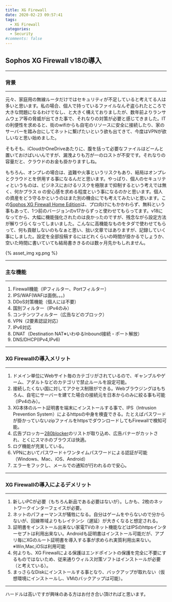 ```yaml
---
title: XG Firewall
date: 2020-02-23 09:57:41
tags:
  - XG Firewall
categories:
  - Security
#comments: false
---
```


## Sophos XG Firewall v18の導入

---

### 背景

---

元々、家庭用の無線ルータだけではセキュリティが不足していると考えてる人は多いと思います。私の場合、個人で持っているファイルなんぞ盗られたところで大きな問題になるわけでなし、と大きく構えておりましたが、数年前よりランサムウェア等の脅威が出てきた事で、それなりの対策が必要と感じてきました。ITの利便性を求めると、街のwifiからも自宅のリソースに安全に接続したり、家のサーバーを踏み台にしてネットに繋げたいという欲も出てきて、今度はVPNが欲しいなと思い始めました。

そもそも、iCloudかOneDriveあたりに、腹を括って必要なファイルはどーんと置いておけばいいんですが、漏洩よりも万が一のロストが不安です。それなりの容量だと、クラウドのお金も掛かりますしね。

もちろん、オンプレの場合は、盗難や火事というリスクもあり、結局はオンプレとクラウドとを併用する事になるんだと思います。やっぱり、個人のセキュリティというものは、ビジネスにおけるリスクを極限まで抑制するという考えでは無く、何かプラス α の安心感を求める程度という事になるのかと思います。個人の資産をどう守るかというのはまた別の機会にでも考えてみたいと思います。この[Sophos XG Firewall Home Edition](https://www.sophos.com/ja-jp/products/free-tools.aspx)は、プロ向けにもかかわらず、無料という事もあって、1つ前のバージョンのv17からずっと使わせてもらってます。v18になってから、大幅に機能強化されたのは良かったのですが、残念ながら設定方法が解りづらくなってしまいました。こんなに高機能なものをタダで使わせてもらって、何も貢献しないのもなぁと思い、拙い文章ではありますが、記録していく事にしました。設定を全部投稿するにはどれくらいの時間が掛かるでしょうか、空いた時間に書いていても結局書ききるのは数ヶ月先かもしれません。

{% asset_img xg.png %}

---

### 主な機能

---

1. Firewall機能（IPフィルター、Portフィルター）
2. IPS/WAF(WAFは面倒。。。)
3. DDoS対策機能（個人には不要）
4. 国別フィルター（IPv4のみ）
5. コンテンツフィルター（広告などのブロック）
6. VPN（2要素認証対応）
7. IPv6対応
8. DNAT（Destination NAT※いわゆるInbound接続・ポート解放）
9. DNS/DHCP(IPv4,IPv6)

---

### XG Firewallの導入メリット

---

1. ドメイン単位にWebサイト毎のカテゴリがされているので、ギャンブルやゲーム、アダルトなどのカテゴリで禁止ルールを設定可能。
2. 接続したくない国に対してアクセス制限ができる。Webブラウジングはもちろん、自宅にサーバーを建てた場合の接続元を日本からのみに絞る事も可能（IPv4のみ）。
3. XG本体のルート証明書を端末にインストールする事で、IPS（Intrusion Prevention System）によるhttpsの中身を検査できる。たとえばパスワードが掛かっていないzipファイルをhttpsでダウンロードしてもFirewallで検知可能。
4. 広告ブロッカー[280blocker](https://280blocker.net)のリストが取り込め、広告バナーがカットされ、とくにスマホのブラウズは快適。
5. ログ機能が充実している。
6. VPNにおいてパスワード＋ワンタイムパスワードによる認証が可能（Windows、Mac、iOS、Android）
7. エラーをフックし、メールでの通知が行われるので安心。

---

### XG Firewallの導入によるデメリット

---

1. 新しいPCが必要（もちろん新品である必要はないが）。しかも、2枚のネットワークインターフェイスが必要。
2. ネットのパフォーマンスが犠牲になる。自分はゲームをやらないので分からないが、回線帯域よりもレイテンシ（遅延）が大きくなると想定される。
3. 証明書をインストール出来ない家電TVのネット機能などはIPSのhttpsインターセプトは利用出来ない。Androidも証明書はインストール可能だが、アプリ毎にXGのルート証明書を導入する事が求められ実質利用出来ない。※Win,Mac,iOSは利用可能
4. 何よりも、XG Firewallによる保護はエンドポイントの保護を完全に不要にするものではないため、従来通りウィルス対策ソフトはインストールが必要（と考えている）。
5. まっさらなDiskにインストールする事となり、バックアップが取れない（仮想環境にインストールし、VMのバックアップは可能）。

---

ハードルは高いですが興味のある方はお付き合い頂ければと思います。

